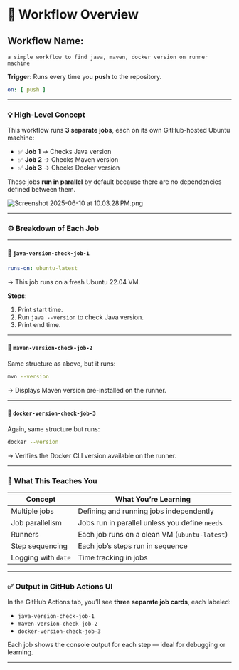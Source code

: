 # 📄 **Workflow Overview**

## **Workflow Name**:
`a simple workflow to find java, maven, docker version on runner machine`

**Trigger**:
Runs every time you **push** to the repository.

```yaml
on: [ push ]
```

---

### 💡 High-Level Concept

This workflow runs **3 separate jobs**, each on its own GitHub-hosted Ubuntu machine:

* ✅ **Job 1** → Checks Java version
* ✅ **Job 2** → Checks Maven version
* ✅ **Job 3** → Checks Docker version

These jobs **run in parallel** by default because there are no dependencies defined between them.

![Screenshot 2025-06-10 at 10.03.28 PM.png](Screenshot%202025-06-10%20at%2010.03.28%E2%80%AFPM.png)

---

### ⚙️ Breakdown of Each Job

---

#### 🔹 `java-version-check-job-1`

```yaml
runs-on: ubuntu-latest
```

→ This job runs on a fresh Ubuntu 22.04 VM.

**Steps**:

1. Print start time.
2. Run `java --version` to check Java version.
3. Print end time.

---

#### 🔹 `maven-version-check-job-2`

Same structure as above, but it runs:

```bash
mvn --version
```

→ Displays Maven version pre-installed on the runner.

---

#### 🔹 `docker-version-check-job-3`

Again, same structure but runs:

```bash
docker --version
```

→ Verifies the Docker CLI version available on the runner.

---

### 🧠 What This Teaches You

| Concept             | What You’re Learning                           |
| ------------------- | ---------------------------------------------- |
| Multiple jobs       | Defining and running jobs independently        |
| Job parallelism     | Jobs run in parallel unless you define `needs` |
| Runners             | Each job runs on a clean VM (`ubuntu-latest`)  |
| Step sequencing     | Each job’s steps run in sequence               |
| Logging with `date` | Time tracking in jobs                          |

---

### ✅ Output in GitHub Actions UI

In the GitHub Actions tab, you’ll see **three separate job cards**, each labeled:

* `java-version-check-job-1`
* `maven-version-check-job-2`
* `docker-version-check-job-3`

Each job shows the console output for each step — ideal for debugging or learning.

---